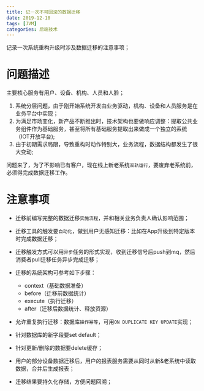 ```yaml
---
title: 记一次不可回滚的数据迁移
date: 2019-12-10
tags: [JVM]
categories: 后端技术
---
```


记录一次系统重构升级时涉及数据迁移的注意事项；
<!-- more -->
# 问题描述
主要核心服务有用户、设备、机构、人员和人脸；
1. 系统分层问题，由于刚开始系统开发由业务驱动，机构、设备和人员服务是在业务平台中实现；
2. 为满足市场变化，新产品不断推出时，技术架构也要做响应调整：提取公共业务组件作为基础服务，甚至将所有基础服务提取出来做成一个独立的系统（IOT开放平台);
3. 由于初期需求局限，导致重构时动作特别大，业务流程，数据结构都发生了很大变动;

问题来了，为了不影响已有客户，现在线上新老系统`双轨运行`，要废弃老系统前，必须得完成数据迁移工作。

#  注意事项
* 迁移前编写完整的数据迁移`实施流程`，并和相关业务负责人确认影响范围；
* 迁移工具的触发要`自动化`，做到用户无感知迁移：比如在App升级到特定版本时完成数据迁移；
* 迁移触发方式可以用`异步`任务的形式实现，收到迁移信号后push到mq，然后消费者pull迁移任务异步完成迁移；
* 迁移的系统架构可参考如下步骤：
    * context（基础数据准备）
    * before（迁移前数据统计）
    * execute（执行迁移）
    * after（迁移后数据统计、释放资源）

* 允许重复执行迁移：数据库`操作幂等`，可用`ON DUPLICATE KEY UPDATE`实现；
* 针对数据库的新字段要set default；
* 针对更新/删除的数据要delete缓存；
* 用户的部分设备数据迁移后，用户的报表服务需要从同时从新&老系统中读取数据，合并后生成报表；
* 迁移结果要持久化存储，方便问题回溯；